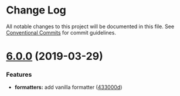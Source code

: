 # Change Log

All notable changes to this project will be documented in this file.
See [Conventional Commits](https://conventionalcommits.org) for commit guidelines.

# [6.0.0](http://github.com/poppinss/indicative/tree/master/packages/indicative-formatters/compare/v5.0.8...v6.0.0) (2019-03-29)


### Features

* **formatters:** add vanilla formatter ([433000d](http://github.com/poppinss/indicative/tree/master/packages/indicative-formatters/commit/433000d))
